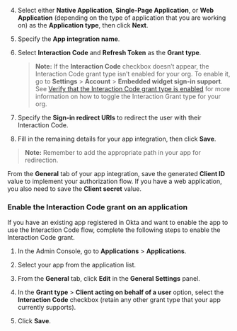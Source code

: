 4. Select either **Native Application**, **Single-Page Application**, or **Web Application** (depending on the type of application that you are working on) as the **Application type**, then click **Next**.
5. Specify the **App integration name**.
6. Select **Interaction Code** and **Refresh Token** as the **Grant type**.

    > **Note:** If the **Interaction Code** checkbox doesn’t appear, the Interaction Code grant type isn’t enabled for your org. To enable it, go to **Settings** > **Account** > **Embedded widget sign-in support**. See [Verify that the Interaction Code grant type is enabled](#verify-that-the-interaction-code-grant-type-is-enabled) for more information on how to toggle the Interaction Grant type for your org.

7. Specify the **Sign-in redirect URIs** to redirect the user with their Interaction Code.
8. Fill in the remaining details for your app integration, then click **Save**.

> **Note:**  Remember to add the appropriate path in your app for redirection.

From the **General** tab of your app integration, save the generated **Client ID** value to implement your authorization flow. If you have a web application, you also need to save the **Client secret** value.

### Enable the Interaction Code grant on an application

If you have an existing app registered in Okta and want to enable the app to use the Interaction Code flow, complete the following steps to enable the Interaction Code grant.

1. In the Admin Console, go to **Applications** > **Applications**.
2. Select your app from the application list.
3. From the **General** tab, click **Edit** in the **General Settings** panel.
4. In the **Grant type** > **Client acting on behalf of a user** option, select the **Interaction Code** checkbox (retain any other grant type that your app currently supports).

    <VerifyICGrantType />

5. Click **Save**.
